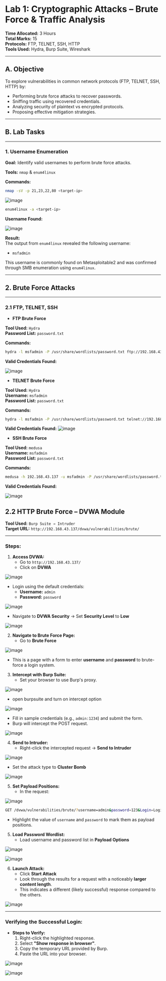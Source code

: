 # Lab 1: Cryptographic Attacks – Brute Force & Traffic Analysis

**Time Allocated:** 3 Hours  
**Total Marks:** 15  
**Protocols:** FTP, TELNET, SSH, HTTP  
**Tools Used:** Hydra, Burp Suite, Wireshark

---

## A. Objective

To explore vulnerabilities in common network protocols (FTP, TELNET, SSH, HTTP) by:

- Performing brute force attacks to recover passwords.
- Sniffing traffic using recovered credentials.
- Analyzing security of plaintext vs encrypted protocols.
- Proposing effective mitigation strategies.

---

## B. Lab Tasks

---

### 1. Username Enumeration

**Goal:** Identify valid usernames to perform brute force attacks.

**Tools:** `nmap` & `enum4linux`

**Commands:**
```bash
nmap -sV -p 21,23,22,80 <target-ip>
```

![image](https://github.com/user-attachments/assets/6d091b5a-a442-4d59-abbb-2ccec9e510b0)

```bash
enum4linux -a <target-ip>
```
**Username Found:**

![image](https://github.com/user-attachments/assets/43634cc6-0f64-4e6c-9266-0fb8b6bc5441)

**Result:**  
The output from `enum4linux` revealed the following username:

- `msfadmin`

This username is commonly found on Metasploitable2 and was confirmed through SMB enumeration using `enum4linux`.

---

## 2. Brute Force Attacks

---

### 2.1 FTP, TELNET, SSH

- **FTP Brute Force**

**Tool Used:** `Hydra`  
**Password List:** `password.txt`

**Commands:**

```bash
hydra -l msfadmin -P /usr/share/wordlists/password.txt ftp://192.168.43.137
```
 **Valid Credentials Found:**
 
![image](https://github.com/user-attachments/assets/67c69495-67fd-43a3-ab64-b01b7925da10)

- **TELNET Brute Force**

**Tool Used:** `Hydra`  
**Username:** `msfadmin`  
**Password List:** `password.txt`

**Commands:**

```bash
hydra -l msfadmin -P /usr/share/wordlists/password.txt telnet://192.168.43.137
```
 **Valid Credentials Found:**
 ![image](https://github.com/user-attachments/assets/66a3a2bb-a32f-4800-a680-4827bd10f93a)

- **SSH Brute Force**

**Tool Used:** `medusa`  
**Username:** `msfadmin`  
**Password List:** `password.txt`

**Commands:**

```bash
medusa -h 192.168.43.137 -u msfadmin -P /usr/share/wordlists/password.txt -M ssh
```
 **Valid Credentials Found:**
 
 ![image](https://github.com/user-attachments/assets/b1f433be-8c77-45f9-bc40-05d92186c266)

## 2.2 HTTP Brute Force – DVWA Module

**Tool Used:** `Burp Suite → Intruder`  
**Target URL:** `http://192.168.43.137/dvwa/vulnerabilities/brute/`  

---

### Steps:

1. **Access DVWA:**
   - Go to `http://192.168.43.137/`
   - Click on **DVWA**

![image](https://github.com/user-attachments/assets/a99c9620-af95-404b-a6ce-427a2160684c)

   - Login using the default credentials:
     - **Username:** `admin`
     - **Password:** `password`
    
![image](https://github.com/user-attachments/assets/19f24102-768e-4415-8c7d-c189121b4220)

   - Navigate to **DVWA Security** → Set **Security Level** to **Low**

![image](https://github.com/user-attachments/assets/953a1295-dab6-4920-ae5a-f94193eac92d)

2. **Navigate to Brute Force Page:**
   - Go to **Brute Force**

![image](https://github.com/user-attachments/assets/43c59070-1e50-46f4-9b4b-05decae6322e)

   - This is a page with a form to enter **username** and **password** to brute-force a login system.

3. **Intercept with Burp Suite:**
   - Set your browser to use Burp's proxy.

![image](https://github.com/user-attachments/assets/14422fb8-712b-4380-a4bd-3d4276193f59)

   - open burpsuite and turn on intercept option

![image](https://github.com/user-attachments/assets/3aeaf266-46f7-47ba-b2f9-00c536421afb)

   - Fill in sample credentials (e.g., `admin:1234`) and submit the form.
   - Burp will intercept the POST request.

![image](https://github.com/user-attachments/assets/468ec129-d198-48e8-9369-3f9a1ceb6e62)

4. **Send to Intruder:**
   - Right-click the intercepted request → **Send to Intruder**

![image](https://github.com/user-attachments/assets/eb905850-3271-4e17-a564-f5b683ab9c54)

   - Set the attack type to **Cluster Bomb**

![image](https://github.com/user-attachments/assets/9f3d8bba-3344-48d1-b655-77f4f7643970)

5. **Set Payload Positions:**
   - In the request:

![image](https://github.com/user-attachments/assets/84b76575-1742-4088-89b5-4c15dedf074e)

```bash
GET /dvwa/vulnerabilities/brute/?username=admin&password=123&Login=Login HTTP/1.1
```
     
   - Highlight the value of `username` and `password` to mark them as payload positions.


5. **Load Password Wordlist:**
   - Load username and password list in **Payload Options**

![image](https://github.com/user-attachments/assets/01899074-cc35-4957-bf7a-839068202f25)


![image](https://github.com/user-attachments/assets/da4c4e51-2ed5-4047-ba62-0094e19a0eb3)

6. **Launch Attack:**
   - Click **Start Attack**
   - Look through the results for a request with a noticeably **larger content length**.
   - This indicates a different (likely successful) response compared to the others.

![image](https://github.com/user-attachments/assets/4e197ec6-6935-4dce-b8c1-7ce8955382b6)

---

### Verifying the Successful Login:

- **Steps to Verify:**
  1. Right-click the highlighted response.
  2. Select **"Show response in browser"**.
  3. Copy the temporary URL provided by Burp.
  4. Paste the URL into your browser.

![image](https://github.com/user-attachments/assets/4b330a2f-2821-48d0-a296-d59b40e176b7)

![image](https://github.com/user-attachments/assets/f85005d9-de50-4c18-91f2-dc809597d9b2)

